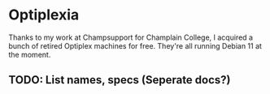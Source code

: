 # Optiplexia
Thanks to my work at Champsupport for Champlain College, I acquired a bunch of retired Optiplex machines for free.
They're all running Debian 11 at the moment.

## TODO: List names, specs (Seperate docs?)